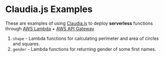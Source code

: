 # Claudia.js Examples
These are examples of using [Claudia.js](https://claudiajs.com) to deploy **serverless** functions through [AWS Lambda](https://aws.amazon.com/lambda/) + [AWS API Gateway](https://aws.amazon.com/api-gateway/)
1. `shape` - Lambda functions for calculating perimeter and area of circles and squares.
1. `gender` - Lambda functions for returning gender of some first names.
